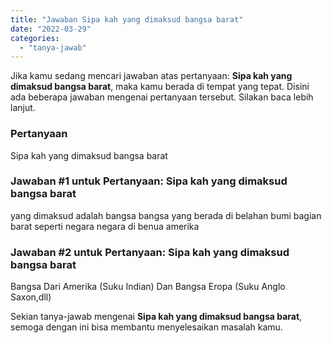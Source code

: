```yaml
---
title: "Jawaban Sipa kah yang dimaksud bangsa barat"
date: "2022-03-29"
categories: 
  - "tanya-jawab"
---
```


Jika kamu sedang mencari jawaban atas pertanyaan: **Sipa kah yang dimaksud bangsa barat**, maka kamu berada di tempat yang tepat. Disini ada beberapa jawaban mengenai pertanyaan tersebut. Silakan baca lebih lanjut.

### Pertanyaan

Sipa kah yang dimaksud bangsa barat

### Jawaban #1 untuk Pertanyaan: Sipa kah yang dimaksud bangsa barat

yang dimaksud adalah bangsa bangsa yang berada di belahan bumi bagian barat seperti negara negara di benua amerika

### Jawaban #2 untuk Pertanyaan: Sipa kah yang dimaksud bangsa barat

Bangsa Dari Amerika (Suku Indian) Dan Bangsa Eropa (Suku Anglo Saxon,dll)

Sekian tanya-jawab mengenai **Sipa kah yang dimaksud bangsa barat**, semoga dengan ini bisa membantu menyelesaikan masalah kamu.
